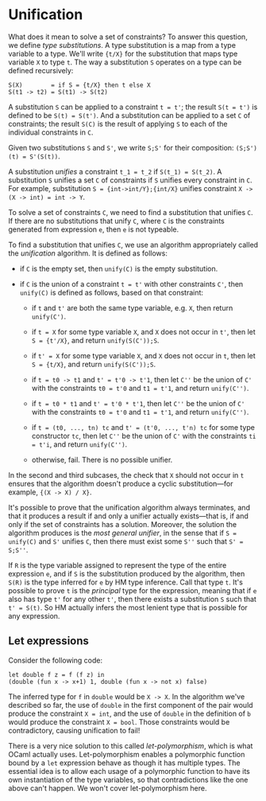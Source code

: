 # Unification

What does it mean to solve a set of constraints? To answer this
question, we define *type substitutions*. A type substitution is a map
from a type variable to a type. We'll write `{t/X}` for the
substitution that maps type variable `X` to type `t`. The way a
substitution `S` operates on a type can be defined recursively:

```
S(X)        = if S = {t/X} then t else X
S(t1 -> t2) = S(t1) -> S(t2)
```

A substitution `S` can be applied to a constraint `t = t'`; the result
`S(t = t')` is defined to be `S(t) = S(t')`. And a substitution can be
applied to a set `C` of constraints; the result `S(C)` is the result of
applying `S` to each of the individual constraints in `C`.

Given two substitutions `S` and `S'`, we write `S;S'` for their
composition: `(S;S')(t) = S'(S(t))`.

A substitution *unifies* a constraint `t_1 = t_2` if `S(t_1) = S(t_2)`.
A substitution `S` unifies a set `C` of constraints if `S` unifies every
constraint in `C`. For example, substitution
`S = {int->int/Y};{int/X}` unifies constraint `X -> (X -> int) = int -> Y`.

To solve a set of constraints `C`, we need to find a substitution that
unifies `C`. If there are no substitutions that unify `C`, where `C`
is the constraints generated from expression `e`, then `e` is not
typeable.

To find a substitution that unifies `C`, we use an algorithm
appropriately called the *unification* algorithm. It is defined as
follows:

- if `C` is the empty set, then `unify(C)` is the empty substitution.

- if `C` is the union of a constraint `t = t'` with other constraints `C'`, then
  `unify(C)` is defined as follows, based on that constraint:

    - if `t` and `t'` are both the same type variable, e.g. `X`, 
      then return `unify(C')`.

    - if `t = X` for some type variable `X`, and `X` does not occur in `t'`, 
      then let `S = {t'/X}`, and return `unify(S(C'));S`.

    - if `t' = X` for some type variable `X`, and `X` does not occur in `t`, 
      then let `S = {t/X}`, and return `unify(S(C'));S`.

    - if `t = t0 -> t1` and `t' = t'0 -> t'1`,
      then let `C''` be the union of `C'` with the constraints
      `t0 = t'0` and `t1 = t'1`, and return `unify(C'')`.
      
    - if `t = t0 * t1` and `t' = t'0 * t'1`,
      then let `C''` be the union of `C'` with the constraints
      `t0 = t'0` and `t1 = t'1`, and return `unify(C'')`.
      
    - if `t = (t0, ..., tn) tc` and `t' = (t'0, ..., t'n) tc` for some 
      type constructor `tc`,
      then let `C''` be the union of `C'` with the constraints
      `ti = t'i`, and return `unify(C'')`.

    - otherwise, fail. There is no possible unifier.

In the second and third subcases, the check that `X` should
not occur in `t` ensures that the algorithm doesn't produce a cyclic
substitution&mdash;for example, `{(X -> X) / X}`.

It's possible to prove that the unification algorithm always terminates,
and that it produces a result if and only a unifier actually exists&mdash;that
is, if and only if the set of constraints has a solution. Moreover, the
solution the algorithm produces is the *most general unifier*, in the
sense that if `S = unify(C)` and `S'` unifies `C`, then there
must exist some `S''` such that `S' = S;S''`.

If `R` is the type variable assigned to represent the type of the entire
expression `e`, and if `S` is the substitution produced by the
algorithm, then `S(R)` is the type inferred for `e` by HM type
inference. Call that type `t`. It's possible to prove `t` is the
*principal* type for the expression, meaning that if `e` also has type
`t'` for any other `t'`, then there exists a substitution `S` such that
`t' = S(t)`. So HM actually infers the most lenient type that is possible 
for any expression.

## Let expressions

Consider the following code:

```
let double f z = f (f z) in
(double (fun x -> x+1) 1, double (fun x -> not x) false)
```

The inferred type for `f` in `double` would be `X -> X`. In the
algorithm we've described so far, the use of `double` in the first
component of the pair would produce the constraint `X = int`, and the
use of `double` in the definition of `b` would produce the constraint `X
= bool`. Those constraints would be contradictory, causing unification
to fail! 

There is a very nice solution to this called *let-polymorphism*, which
is what OCaml actually uses. Let-polymorphism enables a polymorphic
function bound by a `let` expression behave as though it has multiple
types. The essential idea is to allow each usage of a polymorphic
function to have its own instantiation of the type variables, so that
contradictions like the one above can't happen.  We won't cover
let-polymorphism here.

